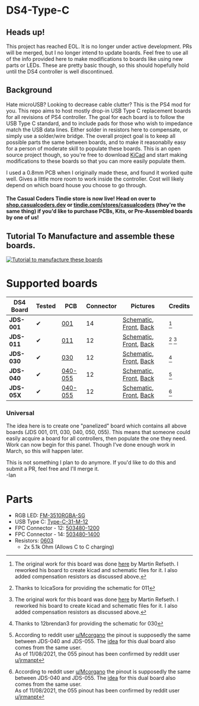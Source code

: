 # DS4-Type-C
## Heads up!
This project has reached EOL. It is no longer under active development. PRs will be merged, but I no longer intend to update boards. Feel free to use all of the info provided here to make modifications to boards like using new parts or LEDs. These are pretty basic though, so this should hopefully hold until the DS4 controller is well discontinued.

## Background
Hate microUSB? Looking to decrease cable clutter? This is the PS4 mod for you. This repo aims to host mostly drop-in USB Type C replacement boards for all revisions of PS4 controller. The goal for each board is to follow the USB Type C standard, and to include pads for those who wish to impedance match the USB data lines. Either solder in resistors here to compensate, or simply use a solder/wire bridge. The overall project goal is to keep all possible parts the same between boards, and to make it reasonablly easy for a person of moderate skill to populate these boards. This is an open source project though, so you're free to download [KiCad](https://www.kicad.org/download/) and start making modifications to these boards so that you can more easily populate them.

I used a 0.8mm PCB when I originally made these, and found it worked quite well. Gives a little more room to work inside the controller. Cost will likely depend on which board house you choose to go through. 

#### The Casual Coders Tindie store is now live! Head on over to [shop.casualcoders.dev](https://shop.casualcoders.dev) or [tindie.com/stores/casualcoders](https://www.tindie.com/stores/casualcoders/) (they're the same thing) if you'd like to purchase PCBs, Kits, or Pre-Assembled boards by one of us!

## Tutorial To Manufacture and assemble these boards.
[![Tutorial to manufacture these boards](https://img.youtube.com/vi/DVEYy7VKs3Q/0.jpg)](http://www.youtube.com/watch?v=DVEYy7VKs3Q)

# Supported boards

| DS4 Board   | Tested  | PCB                   | Connector | Pictures | Credits |
|-------------|---------|-----------------------|--------|----------|---------|
| **JDS-001** | ✔ | [001](/001) | 14 | [Schematic](/001/001.svg), [Front](/001/001_Front.png), [Back](/001/001_Back.png) | [^cred001] |
| **JDS-011** | ✔ | [011](/011) | 12 | [Schematic](/011/011.svg), [Front](/011/011_Front.png), [Back](/011/011_Back.png) | [^cred011] [^cred001] |
| **JDS-030** | ✔ | [030](/030)           | 12 | [Schematic](/030/030.svg), [Front](/030/030_Front.png), [Back](/030/030_Back.png) | [^cred030] |
| **JDS-040** | ✔ | [040-055](/040%20055) | 12 | [Schematic](/040%20055/040%20055.svg), [Front](/040%20055/040%20055_Front.png), [Back](/040%20055/040%20055_Back.png) | [^cred055] |
| **JDS-05X** | ✔ | [040-055](/040%20055) | 12 | [Schematic](/040%20055/040%20055.svg), [Front](/040%20055/040%20055_Front.png), [Back](/040%20055/040%20055_Back.png) | [^cred055] |

[^cred001]:
    The original work for this board was done [here](https://github.com/HDR/DualShock4-USB-C) by Martin Refseth. I reworked his board to create kicad and schematic files for it. I also added compensation resistors as discussed above.
[^cred011]:
    Thanks to IcicaSora for providing the schematic for 011
[^cred030]:
    Thanks to 12brendan3 for providing the schematic for 030
[^cred055]:
    According to reddit user [u/Mcorgano](https://www.reddit.com/r/PS4Mods/comments/p2q3da/selling_dropin_replacement_type_c_charge_boards/h8oozja/) the pinout is supposedly the same between JDS-040 and JDS-055. The [idea](https://www.reddit.com/r/PS4Mods/comments/p2q3da/selling_dropin_replacement_type_c_charge_boards/h8os8rh/) for this dual board also comes from the same user.  
As of 11/08/2021, the 055 pinout has been confirmed by reddit user [u/jrmanpt](https://old.reddit.com/r/PS4Mods/comments/p6g08b/open_sourcing_the_type_c_charge_boards_help_me/hjoxedu/)
    
### Universal
The idea here is to create one "panelized" board which contains all above boards (JDS 001, 011, 030, 040, 050, 055). This means that someone could easily acquire a board for all controllers, then populate the one they need.  
Work can now begin for this panel. Though I've done enough work in March, so this will happen later.

This is not something I plan to do anymore. If you'd like to do this and submit a PR, feel free and I'll merge it.  
 -Ian

# Parts
- RGB LED:          [FM-3510RGBA-SG](https://www.lcsc.com/product-detail/Light-Emitting-Diodes-LED_Foshan-NationStar-Optoelectronics-FM-3510RGBA-SG_C727903.html)
- USB Type C:           [Type-C-31-M-12](https://www.lcsc.com/product-detail/USB-Type-C_Korean-Hroparts-Elec-TYPE-C-31-M-12_C165948.html)
- FPC Connector - 12:   [503480-1200](https://www.lcsc.com/product-detail/FFC-FPC-Connectors_MOLEX-5034801200_C587969.html)
- FPC Connector - 14:   [503480-1400](https://www.mouser.com/ProductDetail/Molex/503480-1400?qs=%2Fha2pyFadujj30aImGpM0ckpak%252BVtmx2aY5U9nBD5Hh2NWtQuUTDBg%3D%3D)
- Resistors:            [0603](https://www.mouser.com/Passive-Components/Resistors/Film-Resistors/Thin-Film-Resistors-SMD/_/N-7gz44?Keyword=0603&FS=True)
    - 2x 5.1k Ohm (Allows C to C charging)
